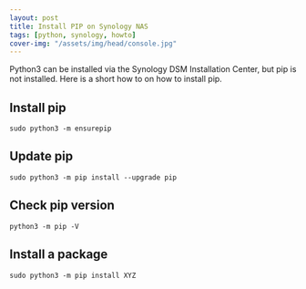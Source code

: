```yaml
---
layout: post
title: Install PIP on Synology NAS
tags: [python, synology, howto]
cover-img: "/assets/img/head/console.jpg"
---
```


Python3 can be installed via the Synology DSM Installation Center, but pip is not installed. Here is a short how to on how to install pip.

## Install pip

```cli
sudo python3 -m ensurepip
```

## Update pip

```cli
sudo python3 -m pip install --upgrade pip
```

## Check pip version

```cli
python3 -m pip -V
```

## Install a package

```cli
sudo python3 -m pip install XYZ
```
